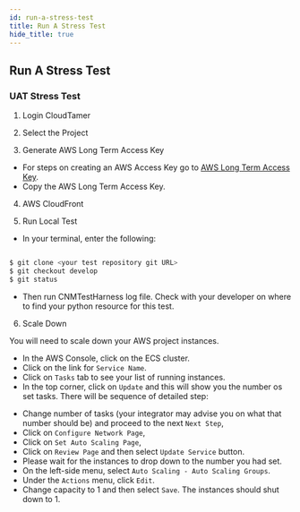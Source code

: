 ```yaml
---
id: run-a-stress-test
title: Run A Stress Test
hide_title: true
---
```


## Run A Stress Test

### UAT Stress Test

1. Login CloudTamer

2. Select the Project

3. Generate AWS Long Term Access Key

* For steps on creating an AWS Access Key go to [AWS Long Term Access Key](../operator-docs/aws-long-term-access-key).
* Copy the AWS Long Term Access Key.

4. AWS CloudFront

5. Run Local Test

* In your terminal, enter the following:

```bash

$ git clone <your test repository git URL>
$ git checkout develop
$ git status

```

* Then run CNMTestHarness log file. Check with your developer on where to find your python resource for this test.

6. Scale Down

You will need to scale down your AWS project instances.

* In the AWS Console, click on the ECS cluster.
* Click on the link for `Service Name`.
* Click on `Tasks` tab to see your list of running instances.
* In the top corner, click on `Update` and this will show you the number os set tasks. There will be sequence of detailed step:
- Change number of tasks (your integrator may advise you on what that number should be) and proceed to the next `Next Step`,
- Click on `Configure Network Page`,
- Click on `Set Auto Scaling Page`,
- Click on `Review Page` and then select `Update Service` button.
- Please wait for the instances to drop down to the number you had set.
- On the left-side menu, select `Auto Scaling - Auto Scaling Groups`.
- Under the `Actions` menu, click `Edit`.
- Change capacity to 1 and then select `Save`. The instances should shut down to 1.
